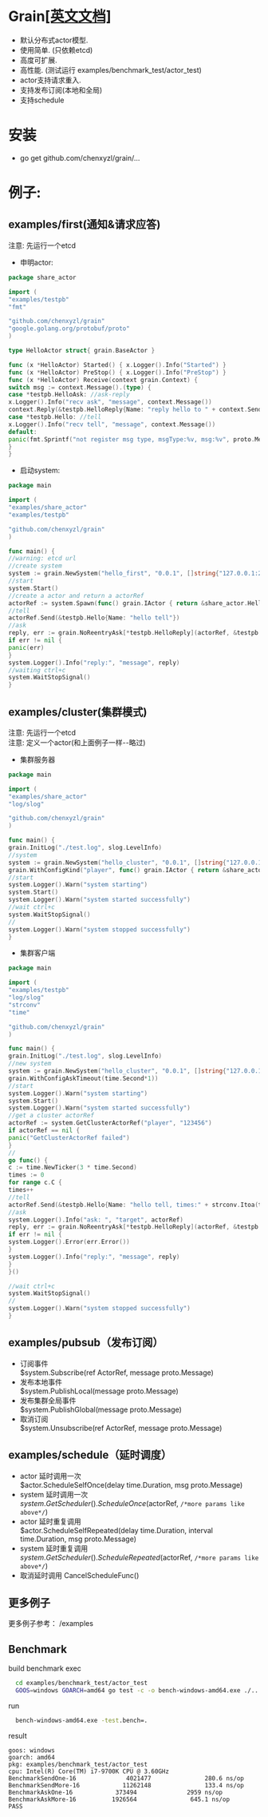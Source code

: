 # Grain[[英文文档]](https://https://github.com/chenxyzl/grain/tree/main//README.md)
- 默认分布式actor模型.
- 使用简单. (只依赖etcd)
- 高度可扩展.
- 高性能. (测试运行 examples/benchmark_test/actor_test)
- actor支持请求重入.
- 支持发布订阅(本地和全局)
- 支持schedule

# 安装
- go get github.com/chenxyzl/grain/...

# 例子:

## examples/first(通知&请求应答)
注意: 先运行一个etcd
- 申明actor:
``` go file:hello_actor.go
package share_actor

import (
"examples/testpb"
"fmt"

"github.com/chenxyzl/grain"
"google.golang.org/protobuf/proto"
)

type HelloActor struct{ grain.BaseActor }

func (x *HelloActor) Started() { x.Logger().Info("Started") }
func (x *HelloActor) PreStop() { x.Logger().Info("PreStop") }
func (x *HelloActor) Receive(context grain.Context) {
switch msg := context.Message().(type) {
case *testpb.HelloAsk: //ask-reply
x.Logger().Info("recv ask", "message", context.Message())
context.Reply(&testpb.HelloReply{Name: "reply hello to " + context.Sender().GetName()})
case *testpb.Hello: //tell
x.Logger().Info("recv tell", "message", context.Message())
default:
panic(fmt.Sprintf("not register msg type, msgType:%v, msg:%v", proto.MessageName(msg), msg))
}
}
```

- 启动system:
``` go
package main

import (
"examples/share_actor"
"examples/testpb"

"github.com/chenxyzl/grain"
)

func main() {
//warning: etcd url
//create system
system := grain.NewSystem("hello_first", "0.0.1", []string{"127.0.0.1:2379"})
//start
system.Start()
//create a actor and return a actorRef
actorRef := system.Spawn(func() grain.IActor { return &share_actor.HelloActor{} })
//tell
actorRef.Send(&testpb.Hello{Name: "hello tell"})
//ask
reply, err := grain.NoReentryAsk[*testpb.HelloReply](actorRef, &testpb.HelloAsk{Name: "hello ask"})
if err != nil {
panic(err)
}
system.Logger().Info("reply:", "message", reply)
//waiting ctrl+c
system.WaitStopSignal()
}
```
## examples/cluster(集群模式)
注意: 先运行一个etcd  
注意: 定义一个actor(和上面例子一样--略过)

- 集群服务器
``` go
package main

import (
"examples/share_actor"
"log/slog"

"github.com/chenxyzl/grain"
)

func main() {
grain.InitLog("./test.log", slog.LevelInfo)
//system
system := grain.NewSystem("hello_cluster", "0.0.1", []string{"127.0.0.1:2379"},
grain.WithConfigKind("player", func() grain.IActor { return &share_actor.HelloActor{} }))
//start
system.Logger().Warn("system starting")
system.Start()
system.Logger().Warn("system started successfully")
//wait ctrl+c
system.WaitStopSignal()
//
system.Logger().Warn("system stopped successfully")
}

```
- 集群客户端
``` go
package main

import (
"examples/testpb"
"log/slog"
"strconv"
"time"

"github.com/chenxyzl/grain"
)

func main() {
grain.InitLog("./test.log", slog.LevelInfo)
//new system
system := grain.NewSystem("hello_cluster", "0.0.1", []string{"127.0.0.1:2379"},
grain.WithConfigAskTimeout(time.Second*1))
//start
system.Logger().Warn("system starting")
system.Start()
system.Logger().Warn("system started successfully")
//get a cluster actorRef
actorRef := system.GetClusterActorRef("player", "123456")
if actorRef == nil {
panic("GetClusterActorRef failed")
}
//
go func() {
c := time.NewTicker(3 * time.Second)
times := 0
for range c.C {
times++
//tell
actorRef.Send(&testpb.Hello{Name: "hello tell, times:" + strconv.Itoa(times)})
//ask
system.Logger().Info("ask: ", "target", actorRef)
reply, err := grain.NoReentryAsk[*testpb.HelloReply](actorRef, &testpb.HelloAsk{Name: "xxx, times:" + strconv.Itoa(times)})
if err != nil {
system.Logger().Error(err.Error())
}
system.Logger().Info("reply:", "message", reply)
}
}()

//wait ctrl+c
system.WaitStopSignal()
//
system.Logger().Warn("system stopped successfully")
}

```

## examples/pubsub（发布订阅）
- 订阅事件  
$system.Subscribe(ref ActorRef, message proto.Message)
- 发布本地事件  
$system.PublishLocal(message proto.Message)
- 发布集群全局事件  
$system.PublishGlobal(message proto.Message)
- 取消订阅  
$system.Unsubscribe(ref ActorRef, message proto.Message)

## examples/schedule（延时调度）
- actor 延时调用一次  
$actor.ScheduleSelfOnce(delay time.Duration, msg proto.Message)
- system 延时调用一次  
$system.GetScheduler().ScheduleOnce($actorRef, `/*more params like above*/`)
- actor 延时重复调用  
$actor.ScheduleSelfRepeated(delay time.Duration, interval time.Duration, msg proto.Message)  
- system 延时重复调用
$system.GetScheduler().ScheduleRepeated($actorRef, `/*more params like above*/`)
- 取消延时调用
CancelScheduleFunc()


## 更多例子
更多例子参考： /examples

## Benchmark
build benchmark exec
``` bash
  cd examples/benchmark_test/actor_test
  GOOS=windows GOARCH=amd64 go test -c -o bench-windows-amd64.exe ./...
```
run
``` cmd
  bench-windows-amd64.exe -test.bench=.
```
result
``` benchmark result
goos: windows
goarch: amd64
pkg: examples/benchmark_test/actor_test
cpu: Intel(R) Core(TM) i7-9700K CPU @ 3.60GHz
BenchmarkSendOne-16              4021477               280.6 ns/op
BenchmarkSendMore-16            11262148               133.4 ns/op
BenchmarkAskOne-16            373494              2959 ns/op
BenchmarkAskMore-16          1926564               645.1 ns/op
PASS
```